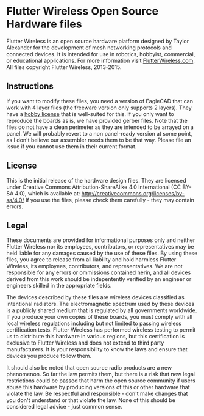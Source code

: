 Flutter Wireless Open Source Hardware files
==============

Flutter Wireless is an open source hardware platform designed by Taylor Alexander for the development of mesh networking protocols and connected devices. It is intended for use in robotics, hobbyist, commercial, or educational applications. For more information visit [FlutterWireless.com](http://www.flutterwireless.com/). All files copyright Flutter Wireless, 2013-2015.

Instructions
----------

If you want to modify these files, you need a version of EagleCAD that can work with 4 layer files (the freeware version only supports 2 layers). They have a [hobby license](http://www.cadsoftusa.com/shop/eagle-hobbyist-and-education/?lang=en) that is well-suited for this. If you only want to reproduce the boards as is, we have provided gerber files. Note that the files do not have a clean perimeter as they are intended to be arrayed on a panel. We will probably revert to a non panel-ready version at some point, as I don't believe our assembler needs them to be that way. Please file an issue if you cannot use them in their current format.

License
--------

This is the initial release of the hardware design files. They are licensed under Creative Commons Attribution-ShareAlike 4.0 International (CC BY-SA 4.0), which is available at: http://creativecommons.org/licenses/by-sa/4.0/
If you use the files, please check them carefully - they may contain errors.

Legal
--------

These documents are provided for informational purposes only and neither Flutter Wireless nor its employees, contributors, or representatives may be held liable for any damages caused by the use of these files. By using these files, you agree to release from all liability and hold harmless Flutter Wireless, its employees, contributors, and representatives. We are not responsible for any errors or ommissions contained herin, and all devices derived from this work should be indepentently verified by an engineer or engineers skilled in the appropriate fields.

The devices described by these files are wireless devices classified as intentional radiators. The electromagnetic spectrum used by these devices is a publicly shared medium that is regulated by all governments worldwide. If you produce your own copies of these boards, you must comply with all local wireless regulations including but not limited to passing wireless certification tests. Flutter Wireless has performed wireless testing to permit us to distribute this hardware in various regions, but this certification is exclusive to Flutter Wireless and does not extend to third party manufacturers. It is your responsibility to know the laws and ensure that devices you produce follow them.

It should also be noted that open source radio products are a new phenomenon. So far the law permits them, but there is a risk that new legal restrictions could be passed that harm the open source community if users abuse this hardware by producing versions of this or other hardware that violate the law. Be respectful and responsible - don't make changes that you don't understand or that violate the law. None of this should be considered legal advice - just common sense.

